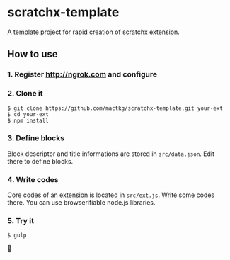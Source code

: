 # scratchx-template
A template project for rapid creation of scratchx extension.

## How to use

### 1. Register <http://ngrok.com> and configure

### 2. Clone it

```
$ git clone https://github.com/mactkg/scratchx-template.git your-ext
$ cd your-ext
$ npm install
```

### 3. Define blocks

Block descriptor and title informations are stored in `src/data.json`.  Edit there to define blocks.

### 4. Write codes

Core codes of an extension is located in `src/ext.js`.  Write some codes there.  You can use browserifiable node.js libraries.

### 5. Try it

```
$ gulp
```

:tada:
